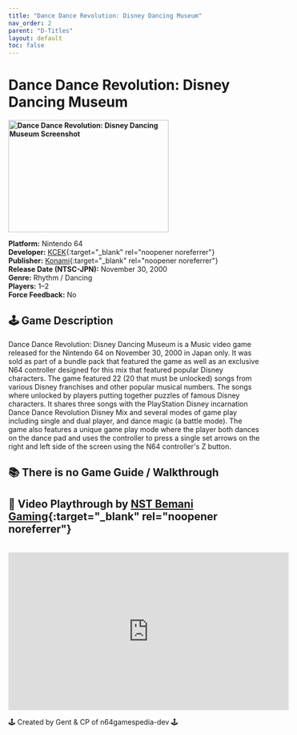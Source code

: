 ```yaml
---
title: "Dance Dance Revolution: Disney Dancing Museum"
nav_order: 2
parent: "D-Titles"
layout: default
toc: false
---
```


# Dance Dance Revolution: Disney Dancing Museum

<b>
<img src="https://images.launchbox-app.com/88300200-9112-4e7a-8d67-0cefacd55e64.png" alt="Dance Dance Revolution: Disney Dancing Museum Screenshot" width="320" height="224" />
</b>

**Platform:** Nintendo 64  
**Developer:** [KCEK](https://en.wikipedia.org/wiki/Konami#Former_subsidiaries){:target="_blank" rel="noopener noreferrer"}  
**Publisher:** [Konami](https://en.wikipedia.org/wiki/Konami){:target="_blank" rel="noopener noreferrer"}  
**Release Date (NTSC-JPN):** November 30, 2000  
**Genre:** Rhythm / Dancing  
**Players:** 1–2  
**Force Feedback:** No  

## 🕹️ Game Description
Dance Dance Revolution: Disney Dancing Museum is a Music video game released for the Nintendo 64 on November 30, 2000 in Japan only. It was sold as part of a bundle pack that featured the game as well as an exclusive N64 controller designed for this mix that featured popular Disney characters. The game featured 22 (20 that must be unlocked) songs from various Disney franchises and other popular musical numbers. The songs where unlocked by players putting together puzzles of famous Disney characters. It shares three songs with the PlayStation Disney incarnation Dance Dance Revolution Disney Mix and several modes of game play including single and dual player, and dance magic (a battle mode). The game also features a unique game play mode where the player both dances on the dance pad and uses the controller to press a single set arrows on the right and left side of the screen using the N64 controller's Z button.

## 📚 There is no Game Guide / Walkthrough

## 🎥 Video Playthrough by [NST Bemani Gaming](https://www.youtube.com/channel/UC6KaJY5CSoRfKWU3wDef4Qg){:target="_blank" rel="noopener noreferrer"}  
<br />  
<iframe width="560" height="315" src="https://www.youtube.com/embed/LKywryHAlsg" title="Dance Dance Revolution: Disney Dancing Museum Gameplay" frameborder="0" allowfullscreen></iframe>

🕹️ Created by Gent & CP of n64gamespedia-dev 🕹️

<!-- Vault Format: n64gamespedia-dev -->
<!-- Protocol Source: _vault-specs/format-protocol.md -->
